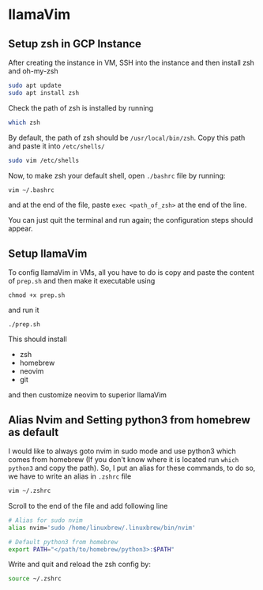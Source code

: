 # llamaVim

## Setup zsh in GCP Instance

After creating the instance in VM, SSH into the instance and then install zsh and oh-my-zsh

```bash
sudo apt update
sudo apt install zsh
```

Check the path of zsh is installed by running

```bash
which zsh
```

By default, the path of zsh should be `/usr/local/bin/zsh`. Copy this path and paste it into `/etc/shells/`

```bash
sudo vim /etc/shells
```

Now, to make zsh your default shell, open `./bashrc` file by running:

```bash
vim ~/.bashrc
```

and at the end of the file, paste `exec <path_of_zsh>` at the end of the line.

You can just quit the terminal and run again; the configuration steps should appear.

## Setup llamaVim

To config llamaVim in VMs, all you have to do is copy and paste the content of `prep.sh` and then make it executable using

`chmod +x prep.sh`

and run it

`./prep.sh`

This should install

- zsh
- homebrew
- neovim
- git

and then customize neovim to superior llamaVim

## Alias Nvim and Setting python3 from homebrew as default
I would like to always goto nvim in sudo mode and use python3 which comes from homebrew (If you don't know where it is located run `which python3` and copy the path). So, I put an alias for these commands, to do so, we have to write an alias in `.zshrc` file

```bash
vim ~/.zshrc
```

Scroll to the end of the file and add following line

```bash
# Alias for sudo nvim
alias nvim='sudo /home/linuxbrew/.linuxbrew/bin/nvim'

# Default python3 from homebrew
export PATH="</path/to/homebrew/python3>:$PATH"
```

Write and quit and reload the zsh config by:

```bash
source ~/.zshrc
```
